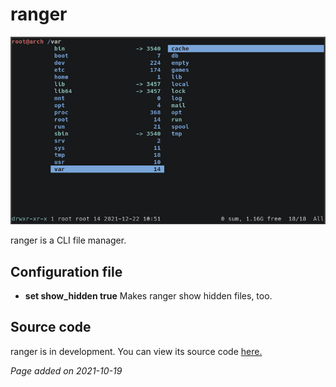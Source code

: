 # ranger
![](../img/ranger.png)

ranger is a CLI file manager.

## Configuration file
- **set show_hidden true** Makes ranger show hidden files, too.

## Source code
ranger is in development. You can view its source code [here.](https://github.com/ranger/ranger)

*Page added on 2021-10-19*

